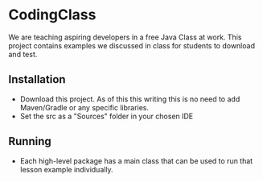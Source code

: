 # CodingClass

We are teaching aspiring developers in a free Java Class at work. This project contains examples we discussed in class for students to download and test.

## Installation

- Download this project. As of this this writing this is no need to add Maven/Gradle or any specific libraries.
- Set the src as a "Sources" folder in your chosen IDE

## Running

- Each high-level package has a main class that can be used to run that lesson example individually.
